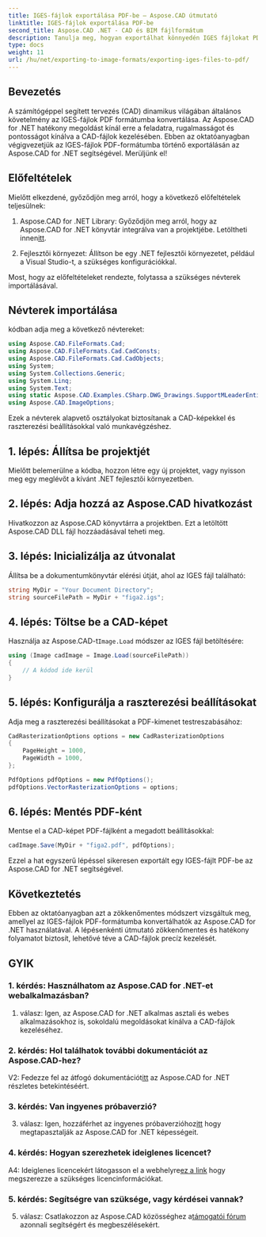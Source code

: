 ```yaml
---
title: IGES-fájlok exportálása PDF-be – Aspose.CAD útmutató
linktitle: IGES-fájlok exportálása PDF-be
second_title: Aspose.CAD .NET - CAD és BIM fájlformátum
description: Tanulja meg, hogyan exportálhat könnyedén IGES fájlokat PDF formátumba az Aspose.CAD for .NET segítségével. Kövesse lépésről lépésre útmutatónkat a pontos CAD-fájlok kezeléséhez.
type: docs
weight: 11
url: /hu/net/exporting-to-image-formats/exporting-iges-files-to-pdf/
---
```

## Bevezetés

A számítógéppel segített tervezés (CAD) dinamikus világában általános követelmény az IGES-fájlok PDF formátumba konvertálása. Az Aspose.CAD for .NET hatékony megoldást kínál erre a feladatra, rugalmasságot és pontosságot kínálva a CAD-fájlok kezelésében. Ebben az oktatóanyagban végigvezetjük az IGES-fájlok PDF-formátumba történő exportálásán az Aspose.CAD for .NET segítségével. Merüljünk el!

## Előfeltételek

Mielőtt elkezdené, győződjön meg arról, hogy a következő előfeltételek teljesülnek:

1.  Aspose.CAD for .NET Library: Győződjön meg arról, hogy az Aspose.CAD for .NET könyvtár integrálva van a projektjébe. Letöltheti innen[itt](https://releases.aspose.com/cad/net/).

2. Fejlesztői környezet: Állítson be egy .NET fejlesztői környezetet, például a Visual Studio-t, a szükséges konfigurációkkal.

Most, hogy az előfeltételeket rendezte, folytassa a szükséges névterek importálásával.

## Névterek importálása

kódban adja meg a következő névtereket:

```csharp
using Aspose.CAD.FileFormats.Cad;
using Aspose.CAD.FileFormats.Cad.CadConsts;
using Aspose.CAD.FileFormats.Cad.CadObjects;
using System;
using System.Collections.Generic;
using System.Linq;
using System.Text;
using static Aspose.CAD.Examples.CSharp.DWG_Drawings.SupportMLeaderEntityForDWGFormat;
using Aspose.CAD.ImageOptions;
```

Ezek a névterek alapvető osztályokat biztosítanak a CAD-képekkel és raszterezési beállításokkal való munkavégzéshez.

## 1. lépés: Állítsa be projektjét

Mielőtt belemerülne a kódba, hozzon létre egy új projektet, vagy nyisson meg egy meglévőt a kívánt .NET fejlesztői környezetben.

## 2. lépés: Adja hozzá az Aspose.CAD hivatkozást

Hivatkozzon az Aspose.CAD könyvtárra a projektben. Ezt a letöltött Aspose.CAD DLL fájl hozzáadásával teheti meg.

## 3. lépés: Inicializálja az útvonalat

Állítsa be a dokumentumkönyvtár elérési útját, ahol az IGES fájl található:

```csharp
string MyDir = "Your Document Directory";
string sourceFilePath = MyDir + "figa2.igs";
```

## 4. lépés: Töltse be a CAD-képet

 Használja az Aspose.CAD-t`Image.Load` módszer az IGES fájl betöltésére:

```csharp
using (Image cadImage = Image.Load(sourceFilePath))
{
    // A kódod ide kerül
}
```

## 5. lépés: Konfigurálja a raszterezési beállításokat

Adja meg a raszterezési beállításokat a PDF-kimenet testreszabásához:

```csharp
CadRasterizationOptions options = new CadRasterizationOptions
{
    PageHeight = 1000,
    PageWidth = 1000,
};

PdfOptions pdfOptions = new PdfOptions();
pdfOptions.VectorRasterizationOptions = options;
```

## 6. lépés: Mentés PDF-ként

Mentse el a CAD-képet PDF-fájlként a megadott beállításokkal:

```csharp
cadImage.Save(MyDir + "figa2.pdf", pdfOptions);
```

Ezzel a hat egyszerű lépéssel sikeresen exportált egy IGES-fájlt PDF-be az Aspose.CAD for .NET segítségével.

## Következtetés

Ebben az oktatóanyagban azt a zökkenőmentes módszert vizsgáltuk meg, amellyel az IGES-fájlok PDF-formátumba konvertálhatók az Aspose.CAD for .NET használatával. A lépésenkénti útmutató zökkenőmentes és hatékony folyamatot biztosít, lehetővé téve a CAD-fájlok precíz kezelését.


## GYIK

### 1. kérdés: Használhatom az Aspose.CAD for .NET-et webalkalmazásban?

1. válasz: Igen, az Aspose.CAD for .NET alkalmas asztali és webes alkalmazásokhoz is, sokoldalú megoldásokat kínálva a CAD-fájlok kezeléséhez.

### 2. kérdés: Hol találhatok további dokumentációt az Aspose.CAD-hez?

 V2: Fedezze fel az átfogó dokumentációt[itt](https://reference.aspose.com/cad/net/) az Aspose.CAD for .NET részletes betekintéséért.

### 3. kérdés: Van ingyenes próbaverzió?

 3. válasz: Igen, hozzáférhet az ingyenes próbaverzióhoz[itt](https://releases.aspose.com/) hogy megtapasztalják az Aspose.CAD for .NET képességeit.

### 4. kérdés: Hogyan szerezhetek ideiglenes licencet?

 A4: Ideiglenes licencekért látogasson el a webhelyre[ez a link](https://purchase.aspose.com/temporary-license/) hogy megszerezze a szükséges licencinformációkat.

### 5. kérdés: Segítségre van szüksége, vagy kérdései vannak?

5. válasz: Csatlakozzon az Aspose.CAD közösséghez a[támogatói fórum](https://forum.aspose.com/c/cad/19) azonnali segítségért és megbeszélésekért.